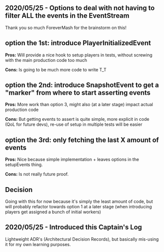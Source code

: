 ## 2020/05/25 - Options to deal with not having to filter ALL the events in the EventStream
Thank you so much ForeverMash for the brainstorm on this!
 
## option the 1st: introduce PlayerInitializedEvent 
**Pros:**
Will provide a nice hook to setup players in tests, without screwing with the main production code too much

**Cons:**
Is going to be much more code to write T_T
 
## option the 2nd: introduce SnapshotEvent to get a "marker" from where to start asserting events
**Pros:**
More work than option 3, might also (at a later stage) impact actual production code

**Cons:**
But getting events to assert is quite simple, more explicit in code (QoL for future devs), re-use of setup in multiple tests will be easier
 
## option the 3rd: only fetching the last X amount of events
**Pros:**
Nice because simple implementation + leaves options in the setupEvents thing.

**Cons:**
Is not really future proof.

## Decision
Going with this for now because it's simply the least amount of code, but will probably refactor towards option 1 at a later stage (when introducing players get assigned a bunch of initial workers)


## 2020/05/25 - Introduced this Captain's Log
Lightweight ADR's (Architectural Decision Records), but basically mis-using it for my own learning purposes.
